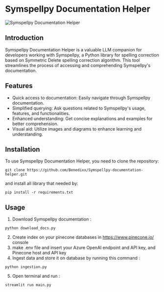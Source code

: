 # Symspellpy Documentation Helper

![Symspellpy Documentation Helper](https://github.com/Benedixx/Symspellpy-documentation-helper/assets/97221880/11753826-f2d6-45e9-81ec-572a35bcb1c6)

## Introduction

Symspellpy Documentation Helper is a valuable LLM companion for developers working with Symspellpy, a Python library for spelling correction based on Symmetric Delete spelling correction algorithm. This tool streamlines the process of accessing and comprehending Symspellpy's documentation.

## Features

- Quick access to documentation: Easily navigate through Symspellpy documentation.
- Simplified querying: Ask questions related to Symspellpy's usage, features, and functionalities.
- Enhanced understanding: Get concise explanations and examples for better comprehension.
- Visual aid: Utilize images and diagrams to enhance learning and understanding.

## Installation

To use Symspellpy Documentation Helper, you need to clone the repository:
```
git clone https://github.com/Benedixx/Symspellpy-documentation-helper.git
```
and install all library that needed by:
```
pip install -r requirements.txt
```
##  Usage

1. Download Symspellpy documentation :
```
python download_docs.py
```   
2. Create index on your pinecone databases in https://www.pinecone.io/ console
3. make .env file and insert your Azure OpenAI endpoint and API key, and Pinecone host and API key
4. Ingest data and store it on database by running this command :
```
python ingestion.py
```
5. Open terminal and run :
```
streamlit run main.py
```
